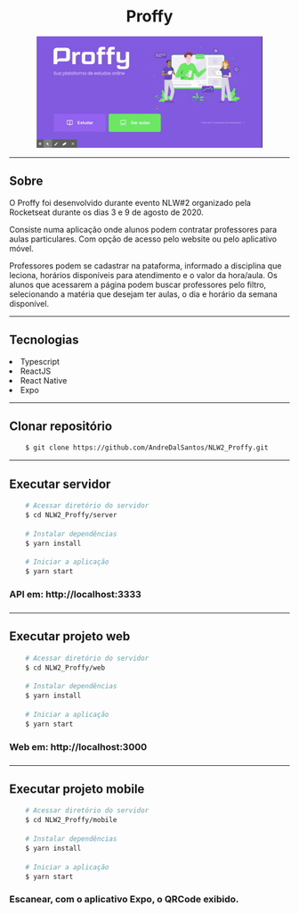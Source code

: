 <div align="center">
    <h1>Proffy</h1>
<div>

<div align="center">
    <img src="./files/Proffy.gif" height="200">
<div>

---

<h2 align="left">Sobre</h2>

<p align="left">
O Proffy foi desenvolvido durante evento NLW#2 organizado pela <a herf="https://rocketseat.com.br/">Rocketseat</a> durante os dias 3 e 9 de agosto de 2020.
</p>

<p align="left">
    Consiste numa aplicação onde alunos podem contratar professores para aulas particulares. Com opção de acesso pelo website ou pelo aplicativo móvel.  
</p>

<p align="left">
    Professores podem se cadastrar na pataforma, informado a disciplina que leciona, horários disponíveis para atendimento e o valor da hora/aula. Os alunos que acessarem a página podem buscar professores pelo filtro, selecionando a matéria que desejam ter aulas, o dia e horário da semana disponível.
</p>

---

<h2 align="left">Tecnologias</h2>

<div align="left">
    <li>Typescript</li>
    <li>ReactJS</li>
    <li>React Native</li>
    <li>Expo</li>
<div>

---

<h2 align="left">Clonar repositório</h2>

```bash
    $ git clone https://github.com/AndreDalSantos/NLW2_Proffy.git
```

---

<h2 align="left">Executar servidor</h2>

```bash
    # Acessar diretório do servidor
    $ cd NLW2_Proffy/server
    
    # Instalar dependências
    $ yarn install

    # Iniciar a aplicação
    $ yarn start
``` 

<h3 align="left">API em: http://localhost:3333<h3>

---

<h2 align="left">Executar projeto web</h2>

```bash
    # Acessar diretório do servidor
    $ cd NLW2_Proffy/web
    
    # Instalar dependências
    $ yarn install

    # Iniciar a aplicação
    $ yarn start
``` 

<h3 align="left">Web em: http://localhost:3000<h3>

---

<h2 align="left">Executar projeto mobile</h2>

```bash
    # Acessar diretório do servidor
    $ cd NLW2_Proffy/mobile
    
    # Instalar dependências
    $ yarn install

    # Iniciar a aplicação
    $ yarn start
``` 

<h3 align="left">Escanear, com o aplicativo Expo, o QRCode exibido.<h3>
